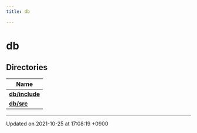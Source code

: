 ```yaml
---
title: db

---
```


# db



## Directories

| Name           |
| -------------- |
| **[db/include](/Files/dir_bbe96734317c80bcbdb5bcabe6c76e5b#dir-db/include)**  |
| **[db/src](/Files/dir_ace9ca61355a499a01a7d4b1c073fc3f#dir-db/src)**  |






-------------------------------

Updated on 2021-10-25 at 17:08:19 +0900
